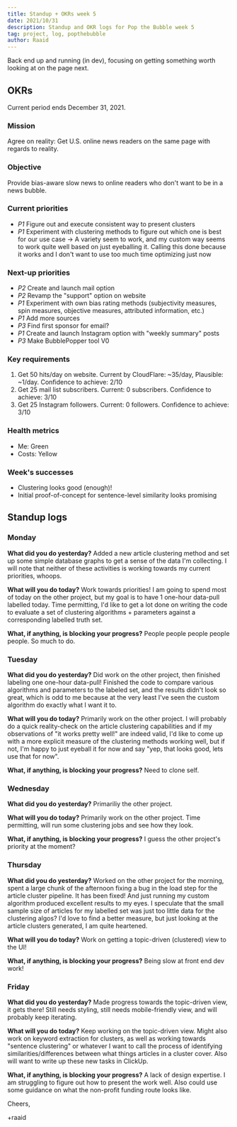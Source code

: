 ```yaml
---
title: Standup + OKRs week 5
date: 2021/10/31
description: Standup and OKR logs for Pop the Bubble week 5
tag: project, log, popthebubble
author: Raaid
---
```


Back end up and running (in dev), focusing on getting something worth looking at on the page next.

## OKRs

Current period ends December 31, 2021.

### Mission

Agree on reality: Get U.S. online news readers on the same page with regards to reality.

### Objective

Provide bias-aware slow news to online readers who don't want to be in a news bubble.

### Current priorities

- _P1_ Figure out and execute consistent way to present clusters
- _P1_ Experiment with clustering methods to figure out which one is best for our use case -> A variety seem to work, and my custom way seems to work quite well based on just eyeballing it. Calling this done because it works and I don't want to use too much time optimizing just now

### Next-up priorities

- _P2_ Create and launch mail option
- _P2_ Revamp the "support" option on website
- _P1_ Experiment with own bias rating methods (subjectivity measures, spin measures, objective measures, attributed information, etc.)
- _P1_ Add more sources
- _P3_ Find first sponsor for email?
- _P1_ Create and launch Instagram option with "weekly summary" posts
- _P3_ Make BubblePopper tool V0

### Key requirements

1. Get 50 hits/day on website. Current by CloudFlare: ~35/day, Plausible: ~1/day. Confidence to achieve: 2/10
2. Get 25 mail list subscribers. Current: 0 subscribers. Confidence to achieve: 3/10
3. Get 25 Instagram followers. Current: 0 followers. Confidence to achieve: 3/10

### Health metrics

- Me: Green
- Costs: Yellow

### Week's successes

- Clustering looks good (enough)!
- Initial proof-of-concept for sentence-level similarity looks promising

## Standup logs

### Monday

**What did you do yesterday?** Added a new article clustering method and set up some simple database graphs to get a sense of the data I'm collecting. I will note that neither of these activities is working towards my current priorities, whoops.

**What will you do today?** Work towards priorities! I am going to spend most of today on the other project, but my goal is to have 1 one-hour data-pull labelled today. Time permitting, I'd like to get a lot done on writing the code to evaluate a set of clustering algorithms + parameters against a corresponding labelled truth set.

**What, if anything, is blocking your progress?** People people people people people. So much to do.

### Tuesday

**What did you do yesterday?** Did work on the other project, then finished labeling one one-hour data-pull! Finished the code to compare various algorithms and parameters to the labeled set, and the results didn't look so great, which is odd to me because at the very least I've seen the custom algorithm do exactly what I want it to.

**What will you do today?** Primarily work on the other project. I will probably do a quick reality-check on the article clustering capabilities and if my observations of "it works pretty well!" are indeed valid, I'd like to come up with a more explicit measure of the clustering methods working well, but if not, I'm happy to just eyeball it for now and say "yep, that looks good, lets use that for now".

**What, if anything, is blocking your progress?** Need to clone self.

### Wednesday

**What did you do yesterday?** Primariliy the other project.

**What will you do today?** Primarily work on the other project. Time permitting, will run some clustering jobs and see how they look.

**What, if anything, is blocking your progress?** I guess the other project's priority at the moment?

### Thursday

**What did you do yesterday?** Worked on the other project for the morning, spent a large chunk of the afternoon fixing a bug in the load step for the article cluster pipeline. It has been fixed! And just running my custom algorithm produced excellent results to my eyes. I speculate that the small sample size of articles for my labelled set was just too little data for the clustering algos? I'd love to find a better measure, but just looking at the article clusters generated, I am quite heartened.

**What will you do today?** Work on getting a topic-driven (clustered) view to the UI!

**What, if anything, is blocking your progress?** Being slow at front end dev work!

### Friday

**What did you do yesterday?** Made progress towards the topic-driven view, it gets there! Still needs styling, still needs mobile-friendly view, and will probably keep iterating.

**What will you do today?** Keep working on the topic-driven view. Might also work on keyword extraction for clusters, as well as working towards "sentence clustering" or whatever I want to call the process of identifying similarities/differences between what things articles in a cluster cover. Also will want to write up these new tasks in ClickUp.

**What, if anything, is blocking your progress?** A lack of design expertise. I am struggling to figure out how to present the work well. Also could use some guidance on what the non-profit funding route looks like.

Cheers,

+raaid
